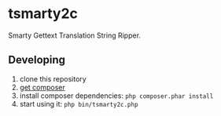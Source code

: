 # tsmarty2c

Smarty Gettext Translation String Ripper.

## Developing

1. clone this repository
2. [get composer](https://getcomposer.org/download/)
3. install composer dependencies: `php composer.phar install`
4. start using it: `php bin/tsmarty2c.php`
